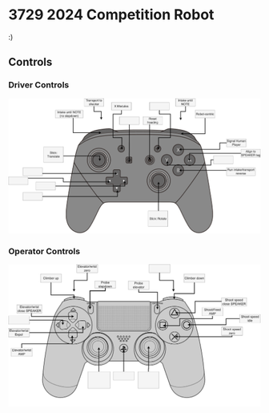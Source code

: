 # 3729 2024 Competition Robot
:)

## Controls
### Driver Controls
![Driver Controls](imgs/DriverDiagram.drawio.png)
### Operator Controls
![Operator Controls](imgs/OperatorDiagram.drawio.png)
